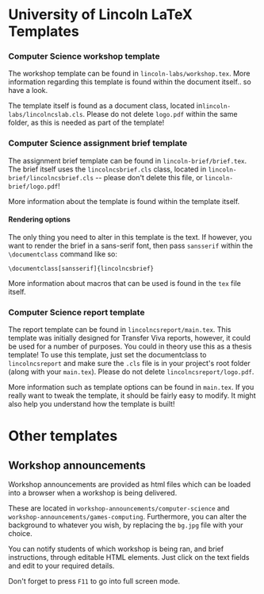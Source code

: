 # University of Lincoln LaTeX Templates

### Computer Science workshop template
The workshop template can be found in `lincoln-labs/workshop.tex`. More information regarding this template is found within the document itself.. so have a look. 

The template itself is found as a document class, located in`lincoln-labs/lincolncslab.cls`. Please do not delete `logo.pdf` within the same folder, as this is needed as part of the template!


### Computer Science assignment brief template
The assignment brief template can be found in `lincoln-brief/brief.tex`. The brief itself uses the `lincolncsbrief.cls` class, located in `lincoln-brief/lincolncsbrief.cls` -- please don't delete this file, or `lincoln-brief/logo.pdf`!

More information about the template is found within the template itself.

#### Rendering options
The only thing you need to alter in this template is the text. If however, you want to render the brief in a sans-serif font, then pass `sansserif` within the `\documentclass` command like so:

```
\documentclass[sansserif]{lincolncsbrief}
```

More information about macros that can be used is found in the `tex` file itself. 


### Computer Science report template
The report template can be found in `lincolncsreport/main.tex`. This template was initially designed for Transfer Viva reports, however, it could be used for a number of purposes. You could in theory use this as a thesis template! To use this template, just set the documentclass to `lincolncsreport` and make sure the `.cls` file is in your project's root folder (along with your `main.tex`). Please do not delete `lincolncsreport/logo.pdf`.

More information such as template options can be found in `main.tex`. If you really want to tweak the template, it should be fairly easy to modify. It might also help you understand how the template is built!


# Other templates 
## Workshop announcements 
Workshop announcements are provided as html files which can be loaded into a browser when a workshop is being delivered. 

These are located in `workshop-announcements/computer-science` and `workshop-announcements/games-computing`. Furthermore, you can alter the background to whatever you wish, by replacing the `bg.jpg` file with your choice.

You can notify students of which workshop is being ran, and brief instructions, through editable HTML elements. Just click on the text fields and edit to your required details. 

Don't forget to press `F11` to go into full screen mode.








